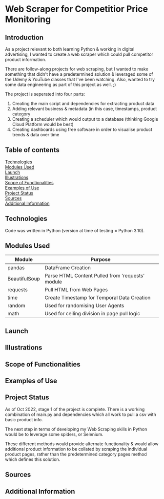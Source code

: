 # Web Scraper for Competitior Price Monitoring

## Introduction
As a project relevant to both learning Python & working in digital advertising, I wanted to create a web scraper which could pull competitor product information.

There are follow-along projects for web scraping, but I wanted to make something that didn't have a predetermined solution & leveraged some of the Udemy & YouTube classes that I've been watching. Also, wanted to try some data engineering as part of this project as well. ;)

The project is seperated into four parts:

1. Creating the main script and dependencies for extracting product data
2. Adding relevant business & metadata (in this case, timestamps, product category
3. Creating a scheduler which would output to a database (thinking Google Cloud Platform would be best)
4. Creating dashboards using free software in order to visualise product trends & data over time

## Table of contents

[Technologies](https://github.com/CSHv1/Python/edit/main/README.md#technologies) <br />
[Modules Used](https://github.com/CSHv1/Python/edit/main/README.md#modules-used) <br />
[Launch](https://github.com/CSHv1/Python/edit/main/README.md#launch) <br /> 
[Illustrations](https://github.com/CSHv1/Python/edit/main/README.md#illustrations) <br />
[Scope of Functionalities](https://github.com/CSHv1/Python/edit/main/README.md#scope-of-functionalities) <br />
[Examples of Use](https://github.com/CSHv1/Python/edit/main/README.md#examples-of-use) <br />
[Project Status](https://github.com/CSHv1/Python/edit/main/README.md#project-status) <br />
[Sources](https://github.com/CSHv1/Python/edit/main/README.md#sources) <br />
[Additional Information](https://github.com/CSHv1/Python/edit/main/README.md#additional-information) <br />

## Technologies
Code was written in Python (version at time of testing = Python 3.10).

## Modules Used

| Module          | Purpose        |
| --------------- |----------------|
| pandas          | DataFrame Creation |
| BeautifulSoup   | Parse HTML Content Pulled from 'requests' module |
| requests        | Pull HTML from Web Pages |
| time            | Create Timestamp for Temporal Data Creation |
| random          | Used for randomising User Agents |
| math            | Used for ceiling division in page pull logic |


## Launch

## Illustrations

## Scope of Functionalities

## Examples of Use

## Project Status

As of Oct 2022, stage 1 of the project is complete. There is a working combination of main.py and dependencies which all work to pull a csv with basic product info.  <br />

The next step in terms of developing my Web Scraping skills in Python would be to leverage some spiders, or Selenium.  <br />

These different methods would provide alternate functionality & would allow additional product information to be collated by scraping the individual product pages, rather than the predetermined category pages method which defines this solution.

## Sources
## Additional Information
